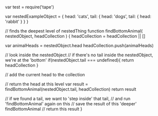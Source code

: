 var test = require('tape')


var nestedExampleObject = {
  head: 'cats',
  tail: {
    head: 'dogs',
    tail: {
      head: 'rabbit'
    }
  }
}


// finds the deepest level of nestedThing
function findBottomAnimal( nestedObject, headCollection ) {
  headCollection = headCollection || []

  var animalHeads = nestedObject.head
  headCollection.push(animalHeads)


  // look inside the nestedObject
  // if there's no tail inside the nestedObject, we're at the 'bottom'
  if(nestedObject.tail === undefined){
    return headCollection
  }

  // add the current head to the collection


  // return the head at this level
  var result = findBottomAnimal(nestedObject.tail, headCollection)
  return result

  // if we found a tail, we want to 'step inside' that tail,
  // and run 'findBottomAnimal' again on this
  // save the result of this 'deeper' findBottomAnimal
  // return this result
}



